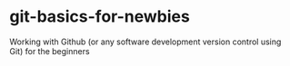 # git-basics-for-newbies
Working with Github (or any software development version control using Git) for the beginners

